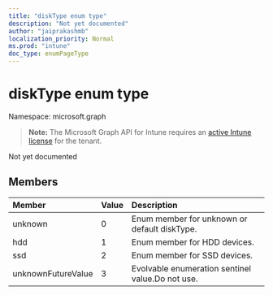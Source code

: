 ```yaml
---
title: "diskType enum type"
description: "Not yet documented"
author: "jaiprakashmb"
localization_priority: Normal
ms.prod: "intune"
doc_type: enumPageType
---
```


# diskType enum type

Namespace: microsoft.graph

> **Note:** The Microsoft Graph API for Intune requires an [active Intune license](https://go.microsoft.com/fwlink/?linkid=839381) for the tenant.

Not yet documented

## Members
|Member|Value|Description|
|:---|:---|:---|
|unknown|0|Enum member for unknown or default diskType.|
|hdd|1|Enum member for HDD devices.|
|ssd|2|Enum member for SSD devices.|
|unknownFutureValue|3|Evolvable enumeration sentinel value.Do not use.|
